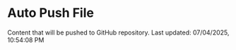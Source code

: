 # Auto Push File

Content that will be pushed to GitHub repository.
Last updated: 07/04/2025, 10:54:08 PM